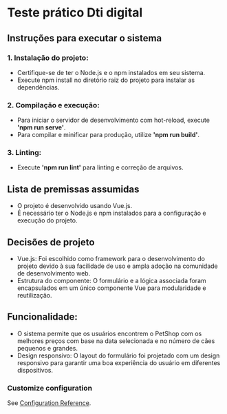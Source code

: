 # Teste prático Dti digital

## Instruções para executar o sistema

### 1. Instalação do projeto:

- Certifique-se de ter o Node.js e o npm instalados em seu sistema.
- Execute npm install no diretório raiz do projeto para instalar as dependências.
 
### 2. Compilação e execução:

- Para iniciar o servidor de desenvolvimento com hot-reload, execute **'npm run serve'**.
- Para compilar e minificar para produção, utilize **'npm run build'**.

### 3. Linting:

- Execute **'npm run lint'** para linting e correção de arquivos.

## Lista de premissas assumidas

- O projeto é desenvolvido usando Vue.js.
- É necessário ter o Node.js e npm instalados para a configuração e execução do projeto.

## Decisões de projeto

- Vue.js: Foi escolhido como framework para o desenvolvimento do projeto devido à sua facilidade de uso e ampla adoção na comunidade de desenvolvimento web.
- Estrutura do componente: O formulário e a lógica associada foram encapsulados em um único componente Vue para modularidade e reutilização.

## Funcionalidade: 
- O sistema permite que os usuários encontrem o PetShop com os melhores preços com base na data selecionada e no número de cães pequenos e grandes.
- Design responsivo: O layout do formulário foi projetado com um design responsivo para garantir uma boa experiência do usuário em diferentes dispositivos.

### Customize configuration
See [Configuration Reference](https://cli.vuejs.org/config/).
